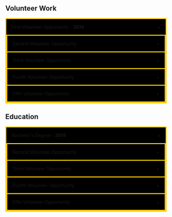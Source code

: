 
<style>

.accordion {
  max-width: 650px;
  border: 3px solid #FFCC00;
  border-bottom: none;
}

.accordion:last-child {
  border-bottom: 3px solid #FFCC00;
}

.accordion-header {
  display: flex;
  padding: 16px;
  cursor: pointer;
  background-color: #000;
}

.accordion-title {
  flex: 1;
}

.accordion-icon: {
  width: 16px;
}

.accordion-content {
  padding: 16px;
}

.accordion-content {
  display: none;
}

</style>


<section id="volunteer-work">

<h2>Volunteer Work</h2>

<div class="accordion">
    <div class="accordion-header">
      <div class="accordion-title">First Volunteer Opportunity - <strong>2014</strong></div>
      <span class="accordion-icon">+</span>
    </div>
    <div class="accordion-content">
        Lorem ipsum dolor sit amet, consectetur adipiscing elit, sed do eiusmod tempor incididunt ut labore et dolore magna aliqua. Ut enim ad minim veniam, quis nostrud exercitation ullamco laboris nisi ut aliquip ex ea commodo consequat.
        <ul>
          <li>First task I completed</li>

        </ul>
    </div>
</div>

<div class="accordion">
    <div class="accordion-header">
      <div class="accordion-title">Second Volunteer Opportunity</div>
      <span class="accordion-icon">+</span>
    </div>
    <div class="accordion-content">
        Lorem ipsum dolor sit amet, consectetur adipiscing elit, sed do eiusmod tempor incididunt ut labore et dolore magna aliqua. Ut enim ad minim veniam, quis nostrud exercitation ullamco laboris nisi ut aliquip ex ea commodo consequat.
    </div>
</div>

<div class="accordion">
    <div class="accordion-header">
      <div class="accordion-title">Third Volunteer Opportunity</div>
      <span class="accordion-icon">+</span>
    </div>
    <div class="accordion-content">
        Lorem ipsum dolor sit amet, consectetur adipiscing elit, sed do eiusmod tempor incididunt ut labore et dolore magna aliqua. Ut enim ad minim veniam, quis nostrud exercitation ullamco laboris nisi ut aliquip ex ea commodo consequat.
    </div>
</div>

<div class="accordion">
    <div class="accordion-header">
      <div class="accordion-title">Fourth Volunteer Opportunity</div>
      <span class="accordion-icon">+</span>
    </div>
    <div class="accordion-content">
        Lorem ipsum dolor sit amet, consectetur adipiscing elit, sed do eiusmod tempor incididunt ut labore et dolore magna aliqua. Ut enim ad minim veniam, quis nostrud exercitation ullamco laboris nisi ut aliquip ex ea commodo consequat.
    </div>
</div>

<div class="accordion">
    <div class="accordion-header">
      <div class="accordion-title">Fifth Volunteer Opportunity</div>
      <span class="accordion-icon">+</span>
    </div>
    <div class="accordion-content">
        Lorem ipsum dolor sit amet, consectetur adipiscing elit, sed do eiusmod tempor incididunt ut labore et dolore magna aliqua. Ut enim ad minim veniam, quis nostrud exercitation ullamco laboris nisi ut aliquip ex ea commodo consequat.
    </div>
</div>


</section>


<section id="education">

<h2>Education</h2>

<div class="accordion">
    <div class="accordion-header">
      <div class="accordion-title">Bachelor's Degree - <strong>2014</strong></div>
      <span class="accordion-icon">+</span>
    </div>
    <div class="accordion-content">
        Lorem ipsum dolor sit amet, consectetur adipiscing elit, sed do eiusmod tempor incididunt ut labore et dolore magna aliqua. Ut enim ad minim veniam, quis nostrud exercitation ullamco laboris nisi ut aliquip ex ea commodo consequat.
        <ul>
          <li>First task I completed</li>

        </ul>
    </div>
</div>

<div class="accordion">
    <div class="accordion-header">
      <div class="accordion-title">Second Volunteer Opportunity</div>
      <span class="accordion-icon">+</span>
    </div>
    <div class="accordion-content">
        Lorem ipsum dolor sit amet, consectetur adipiscing elit, sed do eiusmod tempor incididunt ut labore et dolore magna aliqua. Ut enim ad minim veniam, quis nostrud exercitation ullamco laboris nisi ut aliquip ex ea commodo consequat.
    </div>
</div>

<div class="accordion">
    <div class="accordion-header">
      <div class="accordion-title">Third Volunteer Opportunity</div>
      <span class="accordion-icon">+</span>
    </div>
    <div class="accordion-content">
        Lorem ipsum dolor sit amet, consectetur adipiscing elit, sed do eiusmod tempor incididunt ut labore et dolore magna aliqua. Ut enim ad minim veniam, quis nostrud exercitation ullamco laboris nisi ut aliquip ex ea commodo consequat.
    </div>
</div>

<div class="accordion">
    <div class="accordion-header">
      <div class="accordion-title">Fourth Volunteer Opportunity</div>
      <span class="accordion-icon">+</span>
    </div>
    <div class="accordion-content">
        Lorem ipsum dolor sit amet, consectetur adipiscing elit, sed do eiusmod tempor incididunt ut labore et dolore magna aliqua. Ut enim ad minim veniam, quis nostrud exercitation ullamco laboris nisi ut aliquip ex ea commodo consequat.
    </div>
</div>

<div class="accordion">
    <div class="accordion-header">
      <div class="accordion-title">Fifth Volunteer Opportunity</div>
      <span class="accordion-icon">+</span>
    </div>
    <div class="accordion-content">
        Lorem ipsum dolor sit amet, consectetur adipiscing elit, sed do eiusmod tempor incididunt ut labore et dolore magna aliqua. Ut enim ad minim veniam, quis nostrud exercitation ullamco laboris nisi ut aliquip ex ea commodo consequat.
    </div>
</div>


</section>

<script>

const accordionHeaders = document.getElementsByClassName('accordion-header');
const accordionContents = document.getElementsByClassName('accordion-content');
const accordionIcons = document.getElementsByClassName('accordion-icon');

for (let i = 0; i < accordionHeaders.length; i++) {
  accordionHeaders[i].addEventListener('click', () => {
    accordionContents[i].style.display = accordionContents[i].style.display == 'block' ? 'none' : 'block';
    accordionIcons[i].innerHTML = accordionContents[i].style.display == 'block' ? '-' : '+';
  });
}

</script>
